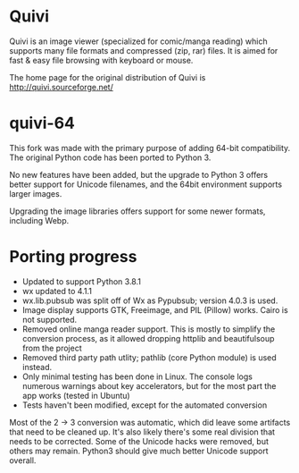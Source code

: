 # Quivi
Quivi is an image viewer (specialized for comic/manga reading) which supports many file formats and compressed (zip, rar) files. It is aimed for fast & easy file browsing with keyboard or mouse. 
 
The home page for the original distribution of Quivi is http://quivi.sourceforge.net/

 

# quivi-64
This fork was made with the primary purpose of adding 64-bit compatibility. The original Python code has been ported to Python 3.

No new features have been added, but the upgrade to Python 3 offers better support for Unicode filenames, and the 64bit environment supports larger images.

Upgrading the image libraries offers support for some newer formats, including Webp.

# Porting progress
- Updated to support Python 3.8.1
- wx updated to 4.1.1
- wx.lib.pubsub was split off of Wx as Pypubsub; version 4.0.3 is used.
- Image display supports GTK, Freeimage, and PIL (Pillow) works. Cairo is not supported.
- Removed online manga reader support. This is mostly to simplify the conversion process, as it allowed dropping httplib and beautifulsoup from the project
- Removed third party path utlity; pathlib (core Python module) is used instead.
- Only minimal testing has been done in Linux. The console logs numerous warnings about key accelerators, but for the most part the app works (tested in Ubuntu)
- Tests haven't been modified, except for the automated conversion

Most of the 2 -> 3 conversion was automatic, which did leave some artifacts that need to be cleaned up. It's also likely there's some real division that needs to be corrected. Some of the Unicode hacks were removed, but others may remain. Python3 should give much better Unicode support overall.
